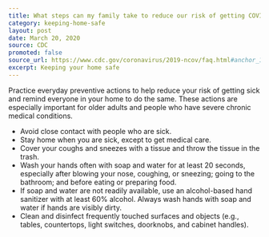 ```yaml
---
title: What steps can my family take to reduce our risk of getting COVID-19?
category: keeping-home-safe
layout: post
date: March 20, 2020
source: CDC
promoted: false
source_url: https://www.cdc.gov/coronavirus/2019-ncov/faq.html#anchor_1584388242595
excerpt: Keeping your home safe
---
```


Practice everyday preventive actions to help reduce your risk of getting sick and remind everyone in your home to do the same. These actions are especially important for older adults and people who have severe chronic medical conditions.

* Avoid close contact with people who are sick.
* Stay home when you are sick, except to get medical care.
* Cover your coughs and sneezes with a tissue and throw the tissue in the trash.
* Wash your hands often with soap and water for at least 20 seconds, especially after blowing your nose, coughing, or sneezing; going to the bathroom; and before eating or preparing food.
* If soap and water are not readily available, use an alcohol-based hand sanitizer with at least 60% alcohol. Always wash hands with soap and water if hands are visibly dirty.
* Clean and disinfect frequently touched surfaces and objects
(e.g., tables, countertops, light switches, doorknobs, and cabinet handles).